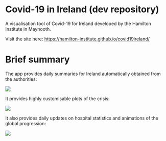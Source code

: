 
<!-- README.md is generated from README.Rmd. Please edit that file -->

# Covid-19 in Ireland (dev repository)

A visualisation tool of Covid-19 for Ireland developed by the Hamilton
Institute in Maynooth.

Visit the site here:
<https://hamilton-institute.github.io/covid19ireland/>

# Brief summary

The app provides daily summaries for Ireland automatically obtained from
the authorities:

[![](https://raw.githubusercontent.com/hamilton-institute/covid19ireland/master/docs/Screen1.png)](https://hamilton-institute.github.io/covid19ireland/)

It provides highly customisable plots of the crisis:

[![](https://raw.githubusercontent.com/hamilton-institute/covid19ireland/master/docs/Screen2.png)](https://hamilton-institute.github.io/covid19ireland/)

It also provides daily updates on hospital statistics and animations of
the global progression:

[![](https://raw.githubusercontent.com/hamilton-institute/covid19ireland/master/docs/Screen3.png)](https://hamilton-institute.github.io/covid19ireland/)
